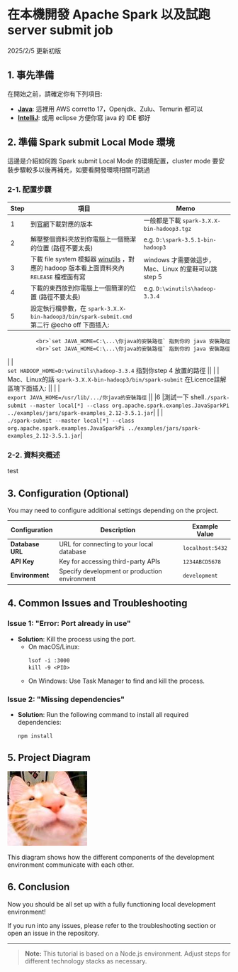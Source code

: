 # 在本機開發 Apache Spark 以及試跑 server submit job

2025/2/5 更新初版

## 1. 事先準備

在開始之前，請確定你有下列項目:
- **[Java](https://docs.aws.amazon.com/corretto/latest/corretto-17-ug/downloads-list.html)**: 這裡用 AWS corretto 17，Openjdk、Zulu、Temurin 都可以
- **[IntelliJ](https://www.jetbrains.com/idea/download/)**: 或用 eclipse 方便你寫 java 的 IDE 都好


## 2. 準備 Spark submit Local Mode 環境

這邊是介紹如何跑 Spark submit Local Mode 的環境配置，cluster mode 要安裝步驟較多以後再補充，如要看開發環境相關可跳過

### 2-1. 配置步驟
| Step     | 項目                                                             | Memo                                   |
|----------|------------------------------------------------------------------|----------------------------------------|
| 1        | 到[官網](https://archive.apache.org/dist/spark/)下載對應的版本     | 一般都是下載 `spark-3.X.X-bin-hadoop3.tgz` |
| 2        | 解壓整個資料夾放到你電腦上一個簡潔的位置 (路徑不要太長)               | e.g. `D:\spark-3.5.1-bin-hadoop3`         |
| 3        | 下載 file system 模擬器 [winutils](https://github.com/cdarlint/winutils/tree/master) ，對應的 hadoop 版本看上面資料夾內 `RELEASE` 檔裡面有寫  | windows 才需要做這步，Mac、Linux 的童鞋可以跳 step 5    |
| 4        | 下載的東西放到你電腦上一個簡潔的位置 (路徑不要太長)               | e.g. `D:\winutils\hadoop-3.3.4`             |
| 5        | 設定執行檔參數，在 `spark-3.X.X-bin-hadoop3/bin/spark-submit.cmd` 第二行 @echo off 下面插入:
             <br>`set JAVA_HOME=C:\...\你java的安裝路徑` 指到你的 java 安裝路徑                                            
             <br>`set JAVA_HOME=C:\...\你java的安裝路徑` 指到你的 java 安裝路徑                                            
|          | <br>`set HADOOP_HOME=D:\winutils\hadoop-3.3.4` 指到你step 4 放置的路徑                                       ||
|          | <br>Mac、Linux的話 `spark-3.X.X-bin-hadoop3/bin/spark-submit` 在Licence註解區塊下面插入:                      ||
|          | <br>`export JAVA_HOME=/usr/lib/.../你java的安裝路徑`                                                         ||
|6         |測試一下 shell```./spark-submit --master local[*] --class org.apache.spark.examples.JavaSparkPi ../examples/jars/spark-examples_2.12-3.5.1.jar```|
|          |<br> `./spark-submit --master local[*] --class org.apache.spark.examples.JavaSparkPi ../examples/jars/spark-examples_2.12-3.5.1.jar`|

### 2-2. 資料夾概述
test

## 3. Configuration (Optional)

You may need to configure additional settings depending on the project.

| Configuration     | Description                                      | Example Value    |
|-------------------|--------------------------------------------------|------------------|
| **Database URL**   | URL for connecting to your local database        | `localhost:5432` |
| **API Key**        | Key for accessing third-party APIs               | `1234ABCD5678`   |
| **Environment**    | Specify development or production environment   | `development`    |

## 4. Common Issues and Troubleshooting

### Issue 1: "Error: Port already in use"
- **Solution**: Kill the process using the port.
    - On macOS/Linux: 
      ```shell
      lsof -i :3000
      kill -9 <PID>
      ```
    - On Windows: Use Task Manager to find and kill the process.

### Issue 2: "Missing dependencies"
- **Solution**: Run the following command to install all required dependencies:
    ```shell
    npm install
    ```

## 5. Project Diagram

![Development Environment Diagram](https://raw.githubusercontent.com/RcZo-2/spark-starter-template/refs/heads/main/assets/images/bobo.png)

This diagram shows how the different components of the development environment communicate with each other.

## 6. Conclusion

Now you should be all set up with a fully functioning local development environment!

If you run into any issues, please refer to the troubleshooting section or open an issue in the repository.

---

> **Note:** This tutorial is based on a Node.js environment. Adjust steps for different technology stacks as necessary.
